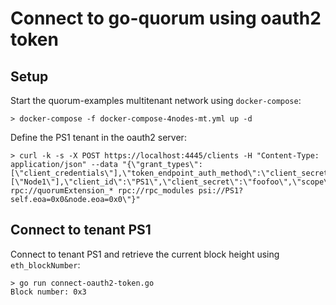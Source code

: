 # Connect to go-quorum using oauth2 token 

## Setup

Start the quorum-examples multitenant network using `docker-compose`:
```shell
> docker-compose -f docker-compose-4nodes-mt.yml up -d
```

Define the PS1 tenant in the oauth2 server:
```shell
> curl -k -s -X POST https://localhost:4445/clients -H "Content-Type: application/json" --data "{\"grant_types\":[\"client_credentials\"],\"token_endpoint_auth_method\":\"client_secret_post\",\"audience\":[\"Node1\"],\"client_id\":\"PS1\",\"client_secret\":\"foofoo\",\"scope\":\"rpc://eth_* rpc://quorumExtension_* rpc://rpc_modules psi://PS1?self.eoa=0x0&node.eoa=0x0\"}"
```

## Connect to tenant PS1 

Connect to tenant PS1 and retrieve the current block height using `eth_blockNumber`:

```shell
> go run connect-oauth2-token.go
Block number: 0x3
```
